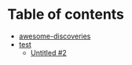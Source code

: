 # Table of contents

* [awesome-discoveries](README.md)
* [test](test/README.md)
  * [Untitled \#2](test/untitled-2.md)

